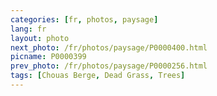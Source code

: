 ```yaml
---
categories: [fr, photos, paysage]
lang: fr
layout: photo
next_photo: /fr/photos/paysage/P0000400.html
picname: P0000399
prev_photo: /fr/photos/paysage/P0000256.html
tags: [Chouas Berge, Dead Grass, Trees]
---
```

